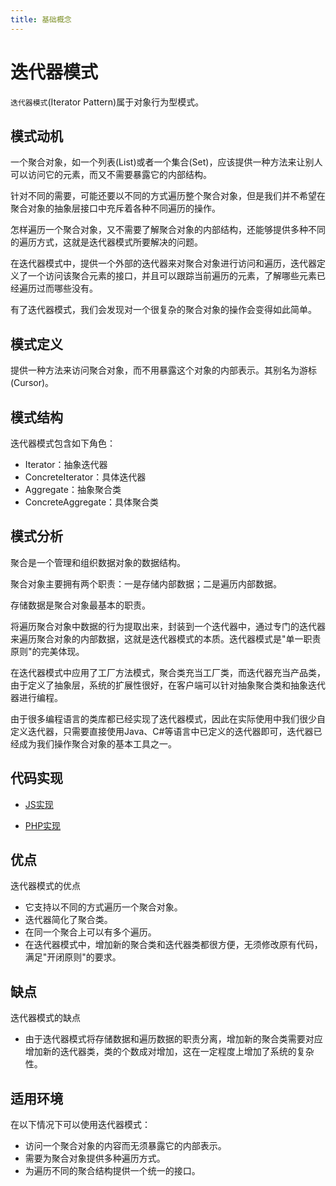 ```yaml
---
title: 基础概念
---
```


# 迭代器模式

`迭代器模式`(Iterator Pattern)属于对象行为型模式。

## 模式动机

一个聚合对象，如一个列表(List)或者一个集合(Set)，应该提供一种方法来让别人可以访问它的元素，而又不需要暴露它的内部结构。

针对不同的需要，可能还要以不同的方式遍历整个聚合对象，但是我们并不希望在聚合对象的抽象层接口中充斥着各种不同遍历的操作。

怎样遍历一个聚合对象，又不需要了解聚合对象的内部结构，还能够提供多种不同的遍历方式，这就是迭代器模式所要解决的问题。

在迭代器模式中，提供一个外部的迭代器来对聚合对象进行访问和遍历，迭代器定义了一个访问该聚合元素的接口，并且可以跟踪当前遍历的元素，了解哪些元素已经遍历过而哪些没有。

有了迭代器模式，我们会发现对一个很复杂的聚合对象的操作会变得如此简单。

## 模式定义

提供一种方法来访问聚合对象，而不用暴露这个对象的内部表示。其别名为游标(Cursor)。

## 模式结构

迭代器模式包含如下角色：

* Iterator：抽象迭代器
* ConcreteIterator：具体迭代器
* Aggregate：抽象聚合类
* ConcreteAggregate：具体聚合类

## 模式分析

聚合是一个管理和组织数据对象的数据结构。

聚合对象主要拥有两个职责：一是存储内部数据；二是遍历内部数据。

存储数据是聚合对象最基本的职责。

将遍历聚合对象中数据的行为提取出来，封装到一个迭代器中，通过专门的迭代器来遍历聚合对象的内部数据，这就是迭代器模式的本质。迭代器模式是"单一职责原则"的完美体现。

在迭代器模式中应用了工厂方法模式，聚合类充当工厂类，而迭代器充当产品类，由于定义了抽象层，系统的扩展性很好，在客户端可以针对抽象聚合类和抽象迭代器进行编程。

由于很多编程语言的类库都已经实现了迭代器模式，因此在实际使用中我们很少自定义迭代器，只需要直接使用Java、C#等语言中已定义的迭代器即可，迭代器已经成为我们操作聚合对象的基本工具之一。

## 代码实现

* [JS实现](./JS实现.md)

* [PHP实现](./PHP实现.md)

## 优点

迭代器模式的优点

* 它支持以不同的方式遍历一个聚合对象。
* 迭代器简化了聚合类。
* 在同一个聚合上可以有多个遍历。
* 在迭代器模式中，增加新的聚合类和迭代器类都很方便，无须修改原有代码，满足"开闭原则"的要求。

## 缺点

迭代器模式的缺点 

* 由于迭代器模式将存储数据和遍历数据的职责分离，增加新的聚合类需要对应增加新的迭代器类，类的个数成对增加，这在一定程度上增加了系统的复杂性。

## 适用环境

在以下情况下可以使用迭代器模式：

* 访问一个聚合对象的内容而无须暴露它的内部表示。
* 需要为聚合对象提供多种遍历方式。
* 为遍历不同的聚合结构提供一个统一的接口。